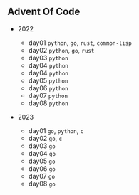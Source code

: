 ## Advent Of Code

- 2022
	- day01 `python`, `go`, `rust`, `common-lisp`
	- day02 `python`, `go`, `rust`
	- day03 `python`
	- day04 `python`
	- day04 `python`
	- day05 `python`
	- day06 `python`
	- day07 `python`
	- day08 `python`

- 2023
	- day01 `go`, `python`, `c`
	- day02 `go`, `c`
	- day03 `go`
	- day04 `go`
	- day05 `go`
	- day06 `go`
	- day07 `go`
	- day08 `go`
